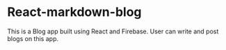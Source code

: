 # React-markdown-blog
This is a Blog app built using React and Firebase. User can write and post blogs on this app.
